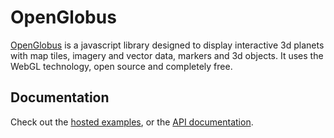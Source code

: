 # OpenGlobus

[OpenGlobus](http://openglobus.org/) is a javascript library designed to display interactive 3d planets with map tiles, imagery and vector data, markers and 3d objects. It uses the WebGL technology, open source and completely free.

## Documentation

Check out the [hosted examples](https://openglobus.org/examples.html), or the [API documentation](https://openglobus.org/api/).
